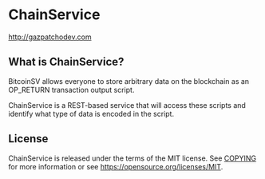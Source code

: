 ChainService
============

http://gazpatchodev.com

What is ChainService?
---------------------

BitcoinSV allows everyone to store arbitrary data on the blockchain as an OP_RETURN
transaction output script.

ChainService is a REST-based service that will access these scripts and identify what
type of data is encoded in the script.

License
-------

ChainService is released under the terms of the MIT license. See [COPYING](COPYING) for more
information or see https://opensource.org/licenses/MIT.

